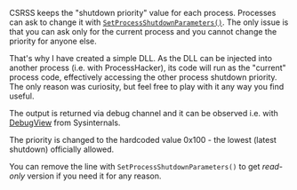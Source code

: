 CSRSS keeps the "shutdown priority" value for each process. Processes can ask to change it with [`SetProcessShutdownParameters()`](https://docs.microsoft.com/en-us/windows/win32/api/processthreadsapi/nf-processthreadsapi-setprocessshutdownparameters). The only issue is that you can ask only for the current process and you cannot change the priority for anyone else.

That's why I have created a simple DLL. As the DLL can be injected into another process (i.e. with ProcessHacker), its code will run as the "current" process code, effectively accessing the other process shutdown priority. The only reason was curiosity, but feel free to play with it any way you find useful.

The output is returned via debug channel and it can be observed i.e. with [DebugView](https://docs.microsoft.com/en-us/sysinternals/downloads/debugview) from Sysinternals.

The priority is changed to the hardcoded value 0x100 - the lowest (latest shutdown) officially allowed.

You can remove the line with `SetProcessShutdownParameters()` to get *read-only* version if you need it for any reason.


